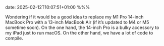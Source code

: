 date: 2025-02-12T10:07:51+01:00
%%%

Wondering if it would be a good idea to replace my M1 Pro 14-inch MacBook Pro with a 13-inch MacBook Air (if it’s updated to M4 or M5 sometime soon). On the one hand, the 14-inch Pro is a bulky accessory to my iPad just to run macOS. On the other hand, we have a lot of code to compile.
